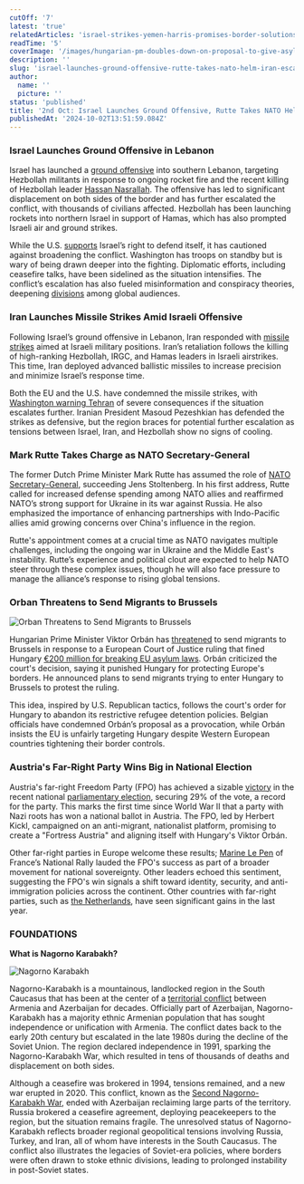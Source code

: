 ```yaml
---
cutOff: '7'
latest: 'true'
relatedArticles: 'israel-strikes-yemen-harris-promises-border-solutions'
readTime: '5'
coverImage: '/images/hungarian-pm-doubles-down-on-proposal-to-give-asylum-seekers-a-one-way-ticket-to-brussels-UzNj.webp'
description: ''
slug: 'israel-launches-ground-offensive-rutte-takes-nato-helm-iran-escalates'
author:
  name: ''
  picture: ''
status: 'published'
title: '2nd Oct: Israel Launches Ground Offensive, Rutte Takes NATO Helm, Iran Escalates'
publishedAt: '2024-10-02T13:51:59.084Z'
---
```


### Israel Launches Ground Offensive in Lebanon

Israel has launched a [ground offensive](https://edition.cnn.com/2024/10/01/middleeast/israel-ground-incursion-lebanon-explainer-intl-hnk/index.html) into southern Lebanon, targeting Hezbollah militants in response to ongoing rocket fire and the recent killing of Hezbollah leader [Hassan Nasrallah](https://www.npr.org/2024/09/29/g-s1-25348/israel-hezbollah-lebanon-hassan-nasrallah-timeline). The offensive has led to significant displacement on both sides of the border and has further escalated the conflict, with thousands of civilians affected. Hezbollah has been launching rockets into northern Israel in support of Hamas, which has also prompted Israeli air and ground strikes.

While the U.S. [supports](https://www.politico.com/news/2024/09/30/us-israel-military-hezbollah-00181797) Israel’s right to defend itself, it has cautioned against broadening the conflict. Washington has troops on standby but is wary of being drawn deeper into the fighting. Diplomatic efforts, including ceasefire talks, have been sidelined as the situation intensifies. The conflict’s escalation has also fueled misinformation and conspiracy theories, deepening [divisions](https://eastside-online.org/global-commentary/how-social-media-polarizes-americas-views-on-the-israel-hamas-war/) among global audiences.

### Iran Launches Missile Strikes Amid Israeli Offensive

Following Israel’s ground offensive in Lebanon, Iran responded with [missile strikes](https://www.dw.com/en/middle-east-iran-launches-missiles-at-israel/live-70370002) aimed at Israeli military positions. Iran’s retaliation follows the killing of high-ranking Hezbollah, IRGC, and Hamas leaders in Israeli airstrikes. This time, Iran deployed advanced ballistic missiles to increase precision and minimize Israel’s response time.

Both the EU and the U.S. have condemned the missile strikes, with [Washington warning Tehran](https://www.washingtonpost.com/national-security/2024/10/01/iran-israel-biden/) of severe consequences if the situation escalates further. Iranian President Masoud Pezeshkian has defended the strikes as defensive, but the region braces for potential further escalation as tensions between Israel, Iran, and Hezbollah show no signs of cooling.

### Mark Rutte Takes Charge as NATO Secretary-General

The former Dutch Prime Minister Mark Rutte has assumed the role of [NATO Secretary-General](https://www.dw.com/en/nato-chief-mark-rutte-takes-charge-at-critical-time/a-70355945), succeeding Jens Stoltenberg. In his first address, Rutte called for increased defense spending among NATO allies and reaffirmed NATO’s strong support for Ukraine in its war against Russia. He also emphasized the importance of enhancing partnerships with Indo-Pacific allies amid growing concerns over China's influence in the region.

Rutte's appointment comes at a crucial time as NATO navigates multiple challenges, including the ongoing war in Ukraine and the Middle East's instability. Rutte’s experience and political clout are expected to help NATO steer through these complex issues, though he will also face pressure to manage the alliance’s response to rising global tensions.

### Orban Threatens to Send Migrants to Brussels

![Orban Threatens to Send Migrants to Brussels](/images/hungarian-pm-doubles-down-on-proposal-to-give-asylum-seekers-a-one-way-ticket-to-brussels-U5Nj.webp)

Hungarian Prime Minister Viktor Orbán has [threatened](https://www.politico.eu/article/viktor-orban-migrants-hungary-gates-brussels-main-square-grand-place/) to send migrants to Brussels in response to a European Court of Justice ruling that fined Hungary [€200 million for breaking EU asylum laws](https://www.politico.eu/article/hungary-fined-200-million-breaking-eu-migration-unprecedented-serious-asylum-rules-european-court-justice-viktor-orban/). Orbán criticized the court's decision, saying it punished Hungary for protecting Europe's borders. He announced plans to send migrants trying to enter Hungary to Brussels to protest the ruling. 

This idea, inspired by U.S. Republican tactics, follows the court's order for Hungary to abandon its restrictive refugee detention policies. Belgian officials have condemned Orbán’s proposal as a provocation, while Orbán insists the EU is unfairly targeting Hungary despite Western European countries tightening their border controls.

### Austria's Far-Right Party Wins Big in National Election

Austria's far-right Freedom Party (FPO) has achieved a sizable [victory](https://www.politico.eu/article/austria-far-right-freedom-party-win-national-election-early-projections-herbet-kickl/) in the recent national [parliamentary election](https://www.presidentialsummary.com/archives/israel-strikes-yemen-harris-promises-border-solutions), securing 29% of the vote, a record for the party. This marks the first time since World War II that a party with Nazi roots has won a national ballot in Austria. The FPO, led by Herbert Kickl, campaigned on an anti-migrant, nationalist platform, promising to create a "Fortress Austria" and aligning itself with Hungary's Viktor Orbán.

Other far-right parties in Europe welcome these results; [Marine Le Pen](https://apnews.com/article/france-eu-election-far-right-1c9bba84aa8ace2619c307b933385473) of France’s National Rally lauded the FPO's success as part of a broader movement for national sovereignty.  Other leaders echoed this sentiment, suggesting the FPO's win signals a shift toward identity, security, and anti-immigration policies across the continent. Other countries with far-right parties, such as [the Netherlands](https://www.politico.eu/article/geert-wilders-dutch-society-far-right-voters-migration-refugees-housing-crisis-freedom-party/), have seen significant gains in the last year.

### FOUNDATIONS

**What is Nagorno Karabakh?**

![Nagorno Karabakh](/images/_what-is-nagorno-karabakh--Y4Mz.webp)

Nagorno-Karabakh is a mountainous, landlocked region in the South Caucasus that has been at the center of a [territorial conflict](https://www.bbc.com/news/world-europe-18270325) between Armenia and Azerbaijan for decades. Officially part of Azerbaijan, Nagorno-Karabakh has a majority ethnic Armenian population that has sought independence or unification with Armenia. The conflict dates back to the early 20th century but escalated in the late 1980s during the decline of the Soviet Union. The region declared independence in 1991, sparking the Nagorno-Karabakh War, which resulted in tens of thousands of deaths and displacement on both sides.

Although a ceasefire was brokered in 1994, tensions remained, and a new war erupted in 2020. This conflict, known as the [Second Nagorno-Karabakh War](https://www.c-r.org/news-and-insight/analysing-second-karabakh-war), ended with Azerbaijan reclaiming large parts of the territory. Russia brokered a ceasefire agreement, deploying peacekeepers to the region, but the situation remains fragile. The unresolved status of Nagorno-Karabakh reflects broader regional geopolitical tensions involving Russia, Turkey, and Iran, all of whom have interests in the South Caucasus. The conflict also illustrates the legacies of Soviet-era policies, where borders were often drawn to stoke ethnic divisions, leading to prolonged instability in post-Soviet states.